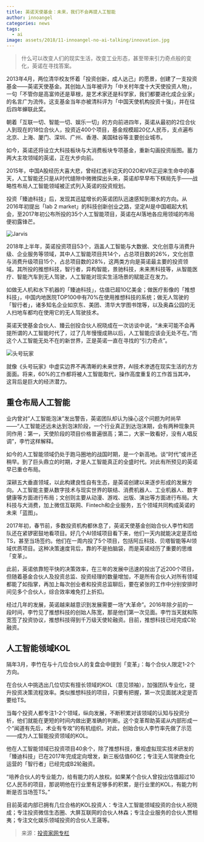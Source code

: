 ```yaml
---
title: 英诺天使基金：未来，我们不会再提人工智能
author: innoangel
categories: news
tags:
  - ai
image: assets/2018/11-innoangel-no-ai-talking/innovation.jpg
---
```


> 什么可以改变人们的现实生活，改变工业形态，甚至带来引力奇点般的变化，英诺在寻找答案。

2013年4月，两位清华校友怀着「投资创新，成人达己」的愿景，创建了一支投资基金——英诺天使基金。其创始人当年被评为「中关村年度十大天使投资人物」，一句「不管你是高富帅还是草根，是艺术家还是科学家，我们都要进化成企业家」的名言广为流传。这支基金当年亦被清科评为「中国天使机构投资十强」，并在往后四年蝉联此奖。

朝着「互联一切、智能一切、娱乐一切」的方向前进四年，英诺从最初的2位合伙人到现在的18位合伙人，投资近400个项目，基金规模超20亿人民币，支点遍布北京、上海、厦门、深圳、广州、香港、美国硅谷等主要创业城市。

如今，英诺还将设立大科技板块与大消费板块专项基金，重新勾画投资版图。蓄力两大主攻领域的英诺，正在大步向前。

2015年，中国A股经历大喜大悲，曾经红透半边天的O2O和VR正迎来生命中的春天，人工智能还只是从时代缝隙中微微探出头来，英诺却早早布下棋局先手——战略性布局人工智能领域被正式列入英诺的投资规划。

投资「臻迪科技」后，发现其迅猛增长的英诺团队迅速感知到潮水的方向。从2016年初提出「lab 2 market」的科技创新创业之路，坚定AI是中国崛起大机会，至2017年初公布所投的35个人工智能项目，英诺在AI落地各应用领域的布局便初露锋芒。

![Jarvis](/assets/2018/11-innoangel-no-ai-talking/all-ai.jpg)

2018年上半年，英诺投资项目53个，涵盖人工智能与大数据、文化创意与消费升级、企业服务等领域，其中人工智能项目共14个，占总项目数的26%，文化创意与消费升级项目15个，占总项目数的28%，这两类方向是英诺最主要的投资领域。其所投的推想科技，智行者，异构智能，景驰科技，未来黑科技等，从智能医疗、智能汽车到无人驾驶，人工智能对现实生活场景的赋能正在发力。

如做无人机和水下机器的「臻迪科技」，估值已超10亿美金；做医疗影像的「推想科技」，中国内地医院TOP100中有70%在使用推想科技的系统；做无人驾驶的「智行者」，诸多知名企业如京东、美团、清华大学图书馆等，以及奥森公园的无人扫地车都均在使用它的无人驾驶技术。

英诺天使基金合伙人、臻云创投合伙人祝晓成在一次访谈中说，“未来可能不会再提所谓的人工智能时代了，过了几年慢慢成熟以后，人工智能应该会无处不在。”而这个人工智能无处不在的新世界，正是英诺一直在寻找的“引力奇点”。

![头号玩家](/assets/2018/11-innoangel-no-ai-talking/player-one.jpg)

就像《头号玩家》中虚实边界不再清晰的未来世界，AI技术渗透在现实生活的方方面面。将来，60%的工作都将被人工智能取代，操作高度重复的工作首当其冲，这背后是巨大的经济潜力。

## 重仓布局人工智能

业内曾对“人工智能泡沫”发出警告，英诺团队却认为操心这个问题为时尚早——“人工智能还远未达到泡沫阶段，一个行业真正到达泡沫期，会有两种现象共同作用：第一，天使阶段的项目价格普遍很高；第二，大家一致看好，没有人唱反调”，李竹这样解释。

如今的人工智能领域仍处于跑马圈地的战国时期，是一个新高地。谈“时代”或许还稍早。到了巨头鼎立的时期，才是人工智能真正的全盛时代。对此有所预见的英诺早已重仓布局。

深耕五大垂直领域，以此构建良性自有生态，是英诺创建以来逐步形成的发展方向。人工智能主要从数字技术与现实世界的联结、消费机器人、工业机器人、数字健康等方面进行布局；文创则主要从动漫、游戏、出版、演出等方面进行布局。大科技与大消费，加上微信互联网、Fintech和企业服务，五个领域共同构成英诺的未来「蓝图」。

2017年初，春节前，多数投资机构都休息了，英诺天使基金创始合伙人李竹和团队还在紧锣密鼓地看项目。好几个AI领域项目看下来，他们一天内就能决定是否给TS，甚至当场签约。他们在一周内投了5个项目，包括阿丘科技、贝塔智能等AI领域优质项目。这种决策速度背后，靠的不是拍脑袋，而是英诺经历了重要的思维「变革」。

此前，英诺依靠短平快的决策效率，在三年的发展中迅速的投出了近200个项目，但随着基金合伙人及投资总监、投资经理的数量增加，不是所有合伙人对所有领域都能了如指掌，再加上每次创业者和投资总监聊后，要在紧张的工作中分别安排时间见多个合伙人，综合效率难免打上折扣。

经过几年的发展，英诺越来越意识到发展需要一场“大革命”。2016年除夕前的一段时间，李竹见了推想科技的创始人陈宽，那是他们第一次见面。李竹当天就和陈宽签了投资协议，推想科技得到千万级天使轮融资。目前，推想科技已经完成C轮融资。

## 人工智能领域KOL

隔年3月，李竹在与十几位合伙人的复盘会中提到「变革」：每个合伙人限定1-2个方向。

在合伙人中挑选出几位切实有擅长领域的KOL（意见领袖），加强团队专业化，提升投资决策流程效率。类似推想科技的项目，只要有把握，第一次见面就决定是否要给TS。

当每个投资人都专注1-2个领域，纵向发展，不断积累对该领域的认知与投资分析，他们就能在更短的时间内做出更准确的判断。这个变革帮助英诺从内部形成一个“闻道有先后，术业有专攻”的有机组织。对此，创始合伙人李竹率先做了示范——成为人工智能投资领域的KOL。

他在人工智能领域已投资项目40余个，除了推想科技，重视虚拟现实技术研发的「臻迪科技」已在2017年完成定向增发，新三板估值60亿；专注无人驾驶商业化运营的「智行者」已经完成B2轮融资。

“培养合伙人的专业能力，给有能力的人放权。如果某个合伙人曾投出估值超过10亿人民币的项目，那说明他在行业里有足够多的积累，是行业里的KOL，有能力判断是否当场签TS。”

目前英诺内部已拥有几位合格的KOL投资人：专注人工智能领域投资的合伙人祝晓成；专注投资微信生态圈、大屏互联网的合伙人林森；专注企业服务的合伙人贾相夷；专注文化娱乐领域投资的合伙人王晟等。

> 来源：[投资家网专栏](http://www.investorscn.com/2018/11/13/83468/)
